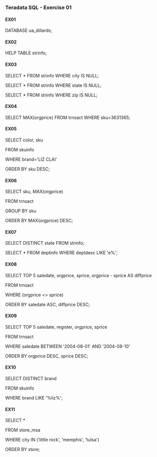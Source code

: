 ### Teradata SQL - Exercise 01


#### EX01

DATABASE ua_dillards;


#### EX02

HELP TABLE strinfo;


#### EX03

SELECT * FROM strinfo WHERE city IS NULL;

SELECT * FROM strinfo WHERE state IS NULL;

SELECT * FROM strinfo WHERE zip IS NULL;


#### EX04

SELECT MAX(orgprice) FROM trnsact WHERE sku=3631365;


#### EX05

SELECT color, sku

FROM skuinfo

WHERE brand='LIZ CLAI'

ORDER BY sku DESC;


#### EX06

SELECT sku, MAX(orgprice)

FROM trnsact

GROUP BY sku

ORDER BY MAX(orgprice) DESC;


#### EX07

SELECT DISTINCT state FROM strinfo;

SELECT * FROM deptinfo WHERE deptdesc LIKE 'e%';


#### EX08

SELECT TOP 5 saledate, orgprice, sprice, orgprice - sprice AS diffprice

FROM trnsact

WHERE (orgprice <> sprice)

ORDER BY saledate ASC, diffprice DESC;


#### EX09

SELECT TOP 5 saledate, register, orgprice, sprice

FROM trnsact

WHERE saledate BETWEEN '2004-08-01' AND '2004-08-10'

ORDER BY orgprice DESC, sprice DESC;


#### EX10

SELECT DISTINCT brand

FROM skuinfo

WHERE brand LIKE '%liz%';


#### EX11

SELECT *

FROM store_msa

WHERE city IN ('little rock', 'memphis', 'tulsa')

ORDER BY store;